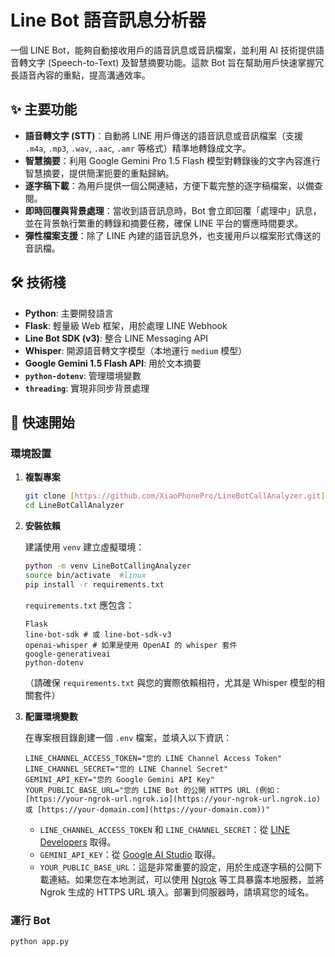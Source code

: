 # Line Bot 語音訊息分析器

一個 LINE Bot，能夠自動接收用戶的語音訊息或音訊檔案，並利用 AI 技術提供語音轉文字 (Speech-to-Text) 及智慧摘要功能。這款 Bot 旨在幫助用戶快速掌握冗長語音內容的重點，提高溝通效率。

## ✨ 主要功能

- **語音轉文字 (STT)**：自動將 LINE 用戶傳送的語音訊息或音訊檔案（支援 `.m4a`, `.mp3`, `.wav`, `.aac`, `.amr` 等格式）精準地轉錄成文字。
- **智慧摘要**：利用 Google Gemini Pro 1.5 Flash 模型對轉錄後的文字內容進行智慧摘要，提供簡潔扼要的重點歸納。
- **逐字稿下載**：為用戶提供一個公開連結，方便下載完整的逐字稿檔案，以備查閱。
- **即時回覆與背景處理**：當收到語音訊息時，Bot 會立即回覆「處理中」訊息，並在背景執行繁重的轉錄和摘要任務，確保 LINE 平台的響應時間要求。
- **彈性檔案支援**：除了 LINE 內建的語音訊息外，也支援用戶以檔案形式傳送的音訊檔。

## 🛠️ 技術棧

- **Python**: 主要開發語言
- **Flask**: 輕量級 Web 框架，用於處理 LINE Webhook
- **Line Bot SDK (v3)**: 整合 LINE Messaging API
- **Whisper**: 開源語音轉文字模型（本地運行 `medium` 模型）
- **Google Gemini 1.5 Flash API**: 用於文本摘要
- **`python-dotenv`**: 管理環境變數
- **`threading`**: 實現非同步背景處理

## 🚀 快速開始

### 環境設置

1.  **複製專案**

    ```bash
    git clone [https://github.com/XiaoPhonePro/LineBotCallAnalyzer.git](https://github.com/XiaoPhonePro/LineBotCallAnalyzer.git)
    cd LineBotCallAnalyzer
    ```

2.  **安裝依賴**

    建議使用 `venv` 建立虛擬環境：

    ```bash
    python -m venv LineBotCallingAnalyzer
    source bin/activate  #linux
    pip install -r requirements.txt
    ```

    `requirements.txt` 應包含：

    ```
    Flask
    line-bot-sdk # 或 line-bot-sdk-v3
    openai-whisper # 如果是使用 OpenAI 的 whisper 套件
    google-generativeai
    python-dotenv
    ```

    （請確保 `requirements.txt` 與您的實際依賴相符，尤其是 Whisper 模型的相關套件）

3.  **配置環境變數**

    在專案根目錄創建一個 `.env` 檔案，並填入以下資訊：

    ```
    LINE_CHANNEL_ACCESS_TOKEN="您的 LINE Channel Access Token"
    LINE_CHANNEL_SECRET="您的 LINE Channel Secret"
    GEMINI_API_KEY="您的 Google Gemini API Key"
    YOUR_PUBLIC_BASE_URL="您的 LINE Bot 的公開 HTTPS URL (例如：[https://your-ngrok-url.ngrok.io](https://your-ngrok-url.ngrok.io) 或 [https://your-domain.com](https://your-domain.com))"
    ```

    - `LINE_CHANNEL_ACCESS_TOKEN` 和 `LINE_CHANNEL_SECRET`：從 [LINE Developers](https://developers.line.biz/) 取得。
    - `GEMINI_API_KEY`：從 [Google AI Studio](https://aistudio.google.com/app/apikey) 取得。
    - `YOUR_PUBLIC_BASE_URL`：這是非常重要的設定，用於生成逐字稿的公開下載連結。如果您在本地測試，可以使用 [Ngrok](https://ngrok.com/) 等工具暴露本地服務，並將 Ngrok 生成的 HTTPS URL 填入。部署到伺服器時，請填寫您的域名。

### 運行 Bot

```bash
python app.py
```
